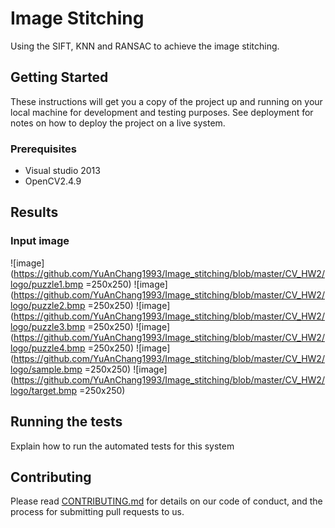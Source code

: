 # Image Stitching

Using the SIFT, KNN and RANSAC to achieve the image stitching.

## Getting Started

These instructions will get you a copy of the project up and running on your local machine for development and testing purposes. See deployment for notes on how to deploy the project on a live system.

### Prerequisites

* Visual studio 2013
* OpenCV2.4.9

## Results
### Input image
![image](https://github.com/YuAnChang1993/Image_stitching/blob/master/CV_HW2/logo/puzzle1.bmp =250x250)
![image](https://github.com/YuAnChang1993/Image_stitching/blob/master/CV_HW2/logo/puzzle2.bmp =250x250)
![image](https://github.com/YuAnChang1993/Image_stitching/blob/master/CV_HW2/logo/puzzle3.bmp =250x250)
![image](https://github.com/YuAnChang1993/Image_stitching/blob/master/CV_HW2/logo/puzzle4.bmp =250x250)
![image](https://github.com/YuAnChang1993/Image_stitching/blob/master/CV_HW2/logo/sample.bmp =250x250)
![image](https://github.com/YuAnChang1993/Image_stitching/blob/master/CV_HW2/logo/target.bmp =250x250)

## Running the tests

Explain how to run the automated tests for this system

## Contributing

Please read [CONTRIBUTING.md](https://gist.github.com/PurpleBooth/b24679402957c63ec426) for details on our code of conduct, and the process for submitting pull requests to us.


